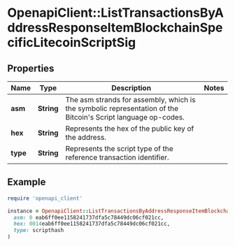 # OpenapiClient::ListTransactionsByAddressResponseItemBlockchainSpecificLitecoinScriptSig

## Properties

| Name | Type | Description | Notes |
| ---- | ---- | ----------- | ----- |
| **asm** | **String** | The asm strands for assembly, which is the symbolic representation of the Bitcoin&#39;s Script language op-codes. |  |
| **hex** | **String** | Represents the hex of the public key of the address. |  |
| **type** | **String** | Represents the script type of the reference transaction identifier. |  |

## Example

```ruby
require 'openapi_client'

instance = OpenapiClient::ListTransactionsByAddressResponseItemBlockchainSpecificLitecoinScriptSig.new(
  asm: 0 eab6ff0ee1158241737dfa5c78449dc06cf021cc,
  hex: 0014eab6ff0ee1158241737dfa5c78449dc06cf021cc,
  type: scripthash
)
```

